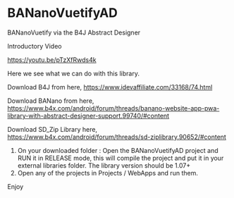 # BANanoVuetifyAD
BANanoVuetify via the B4J Abstract Designer

Introductory Video

https://youtu.be/pTzXfRwds4k

Here we see what we can do with this library.

Download B4J from here, https://www.idevaffiliate.com/33168/74.html

Download BANano from here, https://www.b4x.com/android/forum/threads/banano-website-app-pwa-library-with-abstract-designer-support.99740/#content

Download SD_Zip Library here, https://www.b4x.com/android/forum/threads/sd-ziplibrary.90652/#content

1. On your downloaded folder : Open the BANanoVuetifyAD project and RUN it in RELEASE mode, this will compile the project and put it in your external libraries folder. The library version should be 1.07+
2. Open any of the projects in Projects / WebApps and run them.

Enjoy
